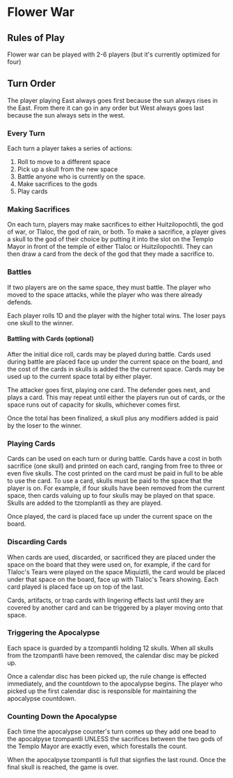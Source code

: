 # Flower War

## Rules of Play

Flower war can be played with 2-6 players (but it's currently optimized for four)

## Turn Order

The player playing East always goes first because the sun always rises in the East. From there it can go in any order but West always goes last because the sun always sets in the west. 

### Every Turn

Each turn a player takes a series of actions:

1. Roll to move to a different space
2. Pick up a skull from the new space
3. Battle anyone who is currently on the space.
4. Make sacrifices to the gods
5. Play cards

### Making Sacrifices

On each turn, players may make sacrifices to either Huitzilopochtli, the god of war, or Tlaloc, the god of rain, or both. To make a sacrifice, a player gives a skull to the god of their choice by putting it into the slot on the Templo Mayor in front of the temple of either Tlaloc or Huitzilopochtli. They can then draw a card from the deck of the god that they made a sacrifice to. 

### Battles

If two players are on the same space, they must battle. The player who moved to the space attacks, while the player who was there already defends. 

Each player rolls 1D and the player with the higher total wins. The loser pays one skull to the winner. 

#### Battling with Cards (optional)

After the initial dice roll, cards may be played during battle. Cards used during battle are placed face up under the current space on the board, and the cost of the cards in skulls is added the the current space. Cards may be used up to the current space total by either player. 

The attacker goes first, playing one card. The defender goes next, and plays a card. This may repeat until either the players run out of cards, or the space runs out of capacity for skulls, whichever comes first. 

Once the total has been finalized, a skull plus any modifiers added is paid by the loser to the winner.

### Playing Cards

Cards can be used on each turn or during battle. Cards have a cost in both sacrifice (one skull) and printed on each card, ranging from free to three or even five skulls. The cost printed on the card must be paid in full to be able to use the card. To use a card, skulls must be paid to the space that the player is on. For example, if four skulls have been removed from the current space, then cards valuing up to four skulls may be played on that space. Skulls are added to the tzomplantli as they are played. 

Once played, the card is placed face up under the current space on the board. 

### Discarding Cards

When cards are used, discarded, or sacrificed they are placed under the space on the board that they were used on, for example, if the card for Tlaloc's Tears were played on the space Miquiztli, the card would be placed under that space on the board, face up with Tlaloc's Tears showing. Each card played is placed face up on top of the last. 

Cards, artifacts, or trap cards with lingering effects last until they are covered by another card and can be triggered by a player moving onto that space.

### Triggering the Apocalypse

Each space is guarded by a tzompantli holding 12 skulls. When all skulls from the tzompantli have been removed, the calendar disc may be picked up. 

Once a calendar disc has been picked up, the rule change is effected immediately, and the countdown to the apocalypse begins. The player who picked up the first calendar disc is responsible for maintaining the apocalypse countdown. 

### Counting Down the Apocalypse

Each time the apocalypse counter's turn comes up they add one bead to the apocalpyse tzompantli UNLESS the sacrifices between the two gods of the Templo Mayor are exactly even, which forestalls the count.

When the apocalpyse tzompantli is full that signfies the last round. Once the final skull is reached, the game is over.

